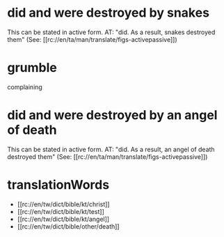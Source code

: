 # did and were destroyed by snakes

This can be stated in active form. AT: "did. As a result, snakes destroyed them" (See: [[rc://en/ta/man/translate/figs-activepassive]])

# grumble

complaining

# did and were destroyed by an angel of death

This can be stated in active form. AT: "did. As a result, an angel of death destroyed them" (See: [[rc://en/ta/man/translate/figs-activepassive]])

# translationWords

* [[rc://en/tw/dict/bible/kt/christ]]
* [[rc://en/tw/dict/bible/kt/test]]
* [[rc://en/tw/dict/bible/kt/angel]]
* [[rc://en/tw/dict/bible/other/death]]